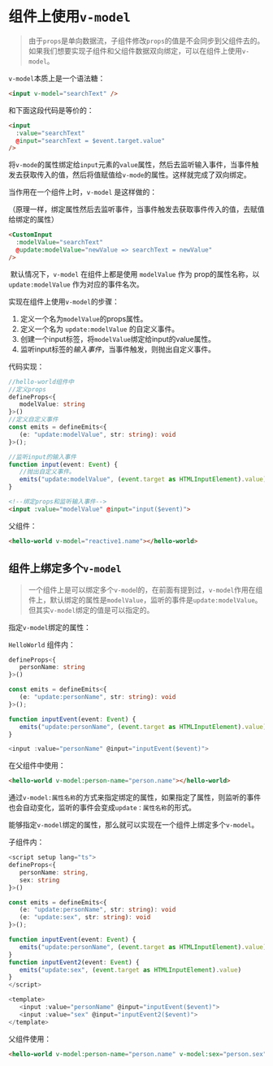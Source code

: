 #  组件上使用`v-model`

> 由于`props`是单向数据流，子组件修改`props`的值是不会同步到父组件去的。如果我们想要实现子组件和父组件数据双向绑定，可以在组件上使用`v-model`。

`v-model`本质上是一个语法糖：

```html
<input v-model="searchText" />
```

和下面这段代码是等价的：

```html
<input
  :value="searchText"
  @input="searchText = $event.target.value"
/>
```

​	将`v-mode`的属性绑定给`input`元素的`value`属性，然后去监听输入事件，当事件触发去获取传入的值，然后将值赋值给`v-mode`的属性。这样就完成了双向绑定。



当作用在一个组件上时，`v-model` 是这样做的：

（原理一样，绑定属性然后去监听事件，当事件触发去获取事件传入的值，去赋值给绑定的属性）

```html
<CustomInput
  :modelValue="searchText"
  @update:modelValue="newValue => searchText = newValue"
/>
```

​	默认情况下，`v-model` 在组件上都是使用 `modelValue` 作为 prop的属性名称，以 `update:modelValue` 作为对应的事件名次。



实现在组件上使用`v-model`的步骤：

1. 定义一个名为`modelValue`的props属性。
2. 定义一个名为 `update:modelValue` 的自定义事件。
3. 创建一个input标签，将`modelValue`绑定给input的value属性。
4. 监听input标签的*输入事件*，当事件触发，则抛出自定义事件。

代码实现：

```ts
//hello-world组件中
//定义props
defineProps<{
   modelValue: string
}>()
//定义自定义事件
const emits = defineEmits<{
   (e: "update:modelValue", str: string): void
}>();

//监听input的输入事件
function input(event: Event) {
   //抛出自定义事件。
   emits("update:modelValue", (event.target as HTMLInputElement).value)
}
```

```html
<!--绑定props和监听输入事件-->
<input :value="modelValue" @input="input($event)">
```

父组件：

```html
<hello-world v-model="reactive1.name"></hello-world>
```

## 组件上绑定多个`v-model`

> 一个组件上是可以绑定多个`v-mode`l的，在前面有提到过，`v-model`作用在组件上，默认绑定的属性是`modelValue`，监听的事件是`update:modelValue`。但其实`v-model`绑定的值是可以指定的。

指定`v-model`绑定的属性：

`HelloWorld` 组件内：

```ts
defineProps<{
   personName: string
}>()

const emits = defineEmits<{
   (e: "update:personName", str: string): void
}>();

function inputEvent(event: Event) {
   emits("update:personName", (event.target as HTMLInputElement).value)
}

<input :value="personName" @input="inputEvent($event)">
```

在父组件中使用：

```html
<hello-world v-model:person-name="person.name"></hello-world>
```

​	通过`v-model:属性名称`的方式来指定绑定的属性，如果指定了属性，则监听的事件也会自动变化，监听的事件会变成`update：属性名称`的形式。





能够指定`v-model`绑定的属性，那么就可以实现在一个组件上绑定多个`v-model`。

子组件内：

```ts
<script setup lang="ts">
defineProps<{
   personName: string,
   sex: string
}>()

const emits = defineEmits<{
   (e: "update:personName", str: string): void
   (e: "update:sex", str: string): void
}>();

function inputEvent(event: Event) {
   emits("update:personName", (event.target as HTMLInputElement).value)
}
function inputEvent2(event: Event) {
   emits("update:sex", (event.target as HTMLInputElement).value)
}
</script>

<template>
   <input :value="personName" @input="inputEvent($event)">
   <input :value="sex" @input="inputEvent2($event)">
</template>
```

父组件使用：

```html
<hello-world v-model:person-name="person.name" v-model:sex="person.sex"></hello-world>
```

